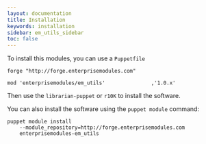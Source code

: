 ```yaml
---
layout: documentation
title: Installation
keywords: installation
sidebar: em_utils_sidebar
toc: false
---
```

To install this modules, you can use a `Puppetfile`

```
forge "http://forge.enterprisemodules.com"

mod 'enterprisemodules/em_utils'               ,'1.0.x'
```
Then use the `librarian-puppet` or `r10K` to install the software.

You can also install the software using the `puppet module`  command:

```
puppet module install
    --module_repository=http://forge.enterprisemodules.com 
    enterprisemodules-em_utils
```
